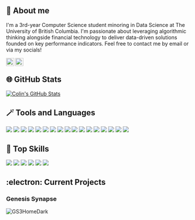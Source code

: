 ## :wave: About me
I'm a 3rd-year Computer Science student minoring in Data Science at The University of British Columbia. I'm passionate about leveraging algorithmic thinking alongside financial technology to deliver data-driven solutions founded on key performance indicators. Feel free to contact me by email or via my socials!

[<img align="left" alt="Colin Lefter | LinkedIn" width="22px" src="https://github.com/gauravghongde/social-icons/blob/master/SVG/Color/LinkedIN.svg" />][linkedin]
[<img align="left" alt="Colin Lefter | Email" width="22px" src="https://github.com/gauravghongde/social-icons/blob/master/SVG/Color/Outlook.svg" />][email]

[linkedin]: https://www.linkedin.com/in/colin-lefter/
[email]: mailto:clefter@student.ubc.ca

<br>

## :globe_with_meridians: GitHub Stats

[![Colin's GitHub Stats](https://github-readme-stats-sigma-five.vercel.app/api?username=ColinLefter&count_private=true&show_icons=true&theme=synthwave&include_all_commits=true)](https://github.com/anuraghazra/github-readme-stats)

## :magic_wand: Tools and Languages

![](https://img.shields.io/badge/-Python-purple?logo=python&logoColor=white)
![](https://img.shields.io/badge/-R-purple?logo=R)
![](https://img.shields.io/badge/-Java-purple?logo=Java)
![](https://img.shields.io/badge/-LaTeX-purple?logo=latex)
![](https://img.shields.io/badge/-Tableau-purple?logo=tableau&logoColor=white)
![](https://img.shields.io/badge/-Jupyter-purple?logo=jupyter&logoColor=white)
![](https://img.shields.io/badge/-Plotly-purple?logo=plotly)
![](https://img.shields.io/badge/-Pandas-purple?logo=pandas)
![](https://img.shields.io/badge/-Scikitlearn-purple?logo=scikitlearn&logoColor=white)
![](https://img.shields.io/badge/-IntelliJ%20IDEA-purple?logo=intellijidea)
![](https://img.shields.io/badge/-Visual%20Studio%20Code-purple?logo=visualstudiocode)
![](https://img.shields.io/badge/-Unreal%20Engine-purple?logo=unrealengine)
![](https://img.shields.io/badge/-Seaborn-purple?logo=seaborn)
![](https://img.shields.io/badge/-Git-purple?logo=git&logoColor=white)
![](https://img.shields.io/badge/-GitHub-purple?logo=github)
![](https://img.shields.io/badge/-Microsoft%20Excel-purple?logo=microsoftexcel)
![](https://img.shields.io/badge/-Maple-purple?logo=maple)

## :dart: Top Skills
![](https://img.shields.io/badge/-Algorithmic%20Trading%20-purple?&style=for-the-badge)
![](https://img.shields.io/badge/-Quantitative%20Analysis%20-purple?&style=for-the-badge)
![](https://img.shields.io/badge/-Data%20Structures-purple?&style=for-the-badge)
![](https://img.shields.io/badge/-Data%20Visualization-purple?&style=for-the-badge)
![](https://img.shields.io/badge/-Data%20Analytics-purple?&style=for-the-badge)
![](https://img.shields.io/badge/-Object%20Oriented%20Programming%20(OOP)-purple?&style=for-the-badge)

## :electron: Current Projects
### Genesis Synapse
<img alt="GS3HomeDark" src="https://github.com/ColinLefter/ColinLefter/assets/68645918/9a37007d-9062-46ba-8482-089e58508467">

